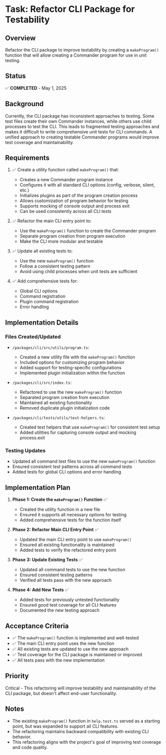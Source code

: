 # Task: Refactor CLI Package for Testability

## Overview
Refactor the CLI package to improve testability by creating a `makeProgram()` function that will allow creating a Commander program for use in unit testing.

## Status
✅ **COMPLETED** - May 1, 2025

## Background
Currently, the CLI package has inconsistent approaches to testing. Some test files create their own Commander instances, while others use child processes to test the CLI. This leads to fragmented testing approaches and makes it difficult to write comprehensive unit tests for CLI commands. A unified approach to creating testable Commander programs would improve test coverage and maintainability.

## Requirements

1. ✅ Create a utility function called `makeProgram()` that:
   - Creates a new Commander program instance
   - Configures it with all standard CLI options (config, verbose, silent, etc.)
   - Initializes plugins as part of the program creation process
   - Allows customization of program behavior for testing
   - Supports mocking of console output and process exit
   - Can be used consistently across all CLI tests

2. ✅ Refactor the main CLI entry point to:
   - Use the `makeProgram()` function to create the Commander program
   - Separate program creation from program execution
   - Make the CLI more modular and testable

3. ✅ Update all existing tests to:
   - Use the new `makeProgram()` function
   - Follow a consistent testing pattern
   - Avoid using child processes when unit tests are sufficient

4. ✅ Add comprehensive tests for:
   - Global CLI options
   - Command registration
   - Plugin command registration
   - Error handling

## Implementation Details

### Files Created/Updated
- `/packages/cli/src/utils/program.ts`: 
  - Created a new utility file with the `makeProgram()` function
  - Included options for customizing program behavior
  - Added support for testing-specific configurations
  - Implemented plugin initialization within the function

- `/packages/cli/src/index.ts`:
  - Refactored to use the new `makeProgram()` function
  - Separated program creation from execution
  - Maintained all existing functionality
  - Removed duplicate plugin initialization code

- `/packages/cli/tests/utils/test-helpers.ts`:
  - Created test helpers that use `makeProgram()` for consistent test setup
  - Added utilities for capturing console output and mocking process.exit

### Testing Updates
- Updated all command test files to use the new `makeProgram()` function
- Ensured consistent test patterns across all command tests
- Added tests for global CLI options and error handling

## Implementation Plan

1. **Phase 1: Create the `makeProgram()` Function** ✅
   - Created the utility function in a new file
   - Ensured it supports all necessary options for testing
   - Added comprehensive tests for the function itself

2. **Phase 2: Refactor Main CLI Entry Point** ✅
   - Updated the main CLI entry point to use `makeProgram()`
   - Ensured all existing functionality is maintained
   - Added tests to verify the refactored entry point

3. **Phase 3: Update Existing Tests** ✅
   - Updated all command tests to use the new function
   - Ensured consistent testing patterns
   - Verified all tests pass with the new approach

4. **Phase 4: Add New Tests** ✅
   - Added tests for previously untested functionality
   - Ensured good test coverage for all CLI features
   - Documented the new testing approach

## Acceptance Criteria
- ✅ The `makeProgram()` function is implemented and well-tested
- ✅ The main CLI entry point uses the new function
- ✅ All existing tests are updated to use the new approach
- ✅ Test coverage for the CLI package is maintained or improved
- ✅ All tests pass with the new implementation

## Priority
Critical - This refactoring will improve testability and maintainability of the CLI package, but doesn't affect end-user functionality.

## Notes
- The existing `makeProgram()` function in `help.test.ts` served as a starting point, but was expanded to support all CLI features.
- The refactoring maintains backward compatibility with existing CLI behavior.
- This refactoring aligns with the project's goal of improving test coverage and code quality.
